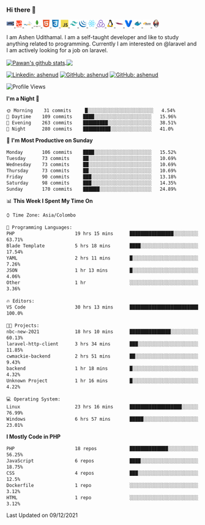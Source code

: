 ### Hi there 👋

<a align="center" href="https://github.com/ashenud"> <img width="20px" src="https://raw.githubusercontent.com/devicons/devicon/master/icons/php/php-original.svg" alt="ashenud: PHP" /> <img width="18px" src="https://raw.githubusercontent.com/devicons/devicon/master/icons/laravel/laravel-plain-wordmark.svg" alt="ashenud: Laravel" /> <img width="20px" src="https://raw.githubusercontent.com/devicons/devicon/master/icons/mysql/mysql-original-wordmark.svg" alt="ashenud: MySQL" /> <img width="20px" src="https://raw.githubusercontent.com/devicons/devicon/master/icons/mongodb/mongodb-original-wordmark.svg" alt="ashenud: mongoDB" />  <img width="20px" src="https://raw.githubusercontent.com/devicons/devicon/master/icons/html5/html5-original.svg" alt="ashenud: HTML5" /> <img width="20px" src="https://raw.githubusercontent.com/devicons/devicon/master/icons/css3/css3-original.svg" alt="ashenud: CSS3" /> <img width="20px" src="https://raw.githubusercontent.com/devicons/devicon/master/icons/javascript/javascript-original.svg" alt="ashenud: Javascript" /> <img width="20px" src="https://raw.githubusercontent.com/devicons/devicon/master/icons/tailwindcss/tailwindcss-plain.svg" alt="ashenud: Tailwindcss" /> <img width="20px" src="https://raw.githubusercontent.com/devicons/devicon/master/icons/jquery/jquery-original.svg" alt="ashenud: Jquery" /> <img width="20px" src="https://raw.githubusercontent.com/devicons/devicon/master/icons/react/react-original.svg" alt="ashenud: React" /> <img width="20px" src="https://raw.githubusercontent.com/devicons/devicon/master/icons/redux/redux-original.svg" alt="ashenud: Redux" /> <img width="20px" src="https://raw.githubusercontent.com/devicons/devicon/master/icons/linux/linux-original.svg" alt="ashenud: Linux" /> <img width="20px" src="https://raw.githubusercontent.com/devicons/devicon/master/icons/apache/apache-original.svg" alt="ashenud: Apache" /> <img width="20px" src="https://raw.githubusercontent.com/devicons/devicon/master/icons/vagrant/vagrant-original.svg" alt="ashenud: Vagrant" /> <img width="20px" src="https://raw.githubusercontent.com/devicons/devicon/master/icons/docker/docker-original.svg" alt="ashenud: Docker" /> <img width="20px" src="https://raw.githubusercontent.com/devicons/devicon/master/icons/amazonwebservices/amazonwebservices-original-wordmark.svg" alt="ashenud: AWS" /> <img width="20px" src="https://raw.githubusercontent.com/devicons/devicon/master/icons/jenkins/jenkins-original.svg" alt="ashenud: Jenkins" /> </a>

I am Ashen Udithamal. I am a self-taught developer and like to study anything related to programming. Currently I am interested on @laravel and I am actively looking for a job on laravel.

<a href="https://github.com/ashenud">
    <img height="150px" align="center" src="https://github-readme-stats.vercel.app/api?username=ashenud&show_icons=true&theme=nord&line_height=27" alt="Pawan's github stats"/>
</a>
<a href="https://github.com/ashenud">
    <img height="150px" align="center" src="https://github-readme-stats.vercel.app/api/top-langs/?username=ashenud&theme=nord&layout=compact&langs_count=6" />
</a>

[![Linkedin: ashenud](https://img.shields.io/badge/-ashenud-blue?style=flat-square&logo=Linkedin&logoColor=white&link=https://www.linkedin.com/in/ashenud/)](https://www.linkedin.com/in/ashenud/)
[![GitHub: ashenud](https://img.shields.io/github/followers/ashenud?label=follow&style=social)](https://github.com/ashenud)
[![GitHub: ashenud](https://img.shields.io/github/stars/ashenud?label=stars&style=social)](https://github.com/ashenud)
<!-- [![website](https://img.shields.io/badge/PortfolioWebsite-ashenud.live-2648ff?style=flat-square&logo=google-chrome)](https://ashenud.live/) -->

<!--START_SECTION:waka-->
![Profile Views](http://img.shields.io/badge/Profile%20Views-85-blue)

**I'm a Night 🦉** 

```text
🌞 Morning    31 commits     █░░░░░░░░░░░░░░░░░░░░░░░░   4.54% 
🌆 Daytime    109 commits    ████░░░░░░░░░░░░░░░░░░░░░   15.96% 
🌃 Evening    263 commits    █████████░░░░░░░░░░░░░░░░   38.51% 
🌙 Night      280 commits    ██████████░░░░░░░░░░░░░░░   41.0%

```
📅 **I'm Most Productive on Sunday** 

```text
Monday       106 commits    ████░░░░░░░░░░░░░░░░░░░░░   15.52% 
Tuesday      73 commits     ██░░░░░░░░░░░░░░░░░░░░░░░   10.69% 
Wednesday    73 commits     ██░░░░░░░░░░░░░░░░░░░░░░░   10.69% 
Thursday     73 commits     ██░░░░░░░░░░░░░░░░░░░░░░░   10.69% 
Friday       90 commits     ███░░░░░░░░░░░░░░░░░░░░░░   13.18% 
Saturday     98 commits     ███░░░░░░░░░░░░░░░░░░░░░░   14.35% 
Sunday       170 commits    ██████░░░░░░░░░░░░░░░░░░░   24.89%

```


📊 **This Week I Spent My Time On** 

```text
⌚︎ Time Zone: Asia/Colombo

💬 Programming Languages: 
PHP                      19 hrs 15 mins      ████████████████░░░░░░░░░   63.71% 
Blade Template           5 hrs 18 mins       ████░░░░░░░░░░░░░░░░░░░░░   17.54% 
YAML                     2 hrs 11 mins       █░░░░░░░░░░░░░░░░░░░░░░░░   7.26% 
JSON                     1 hr 13 mins        █░░░░░░░░░░░░░░░░░░░░░░░░   4.06% 
Other                    1 hr                ░░░░░░░░░░░░░░░░░░░░░░░░░   3.36%

🔥 Editors: 
VS Code                  30 hrs 13 mins      █████████████████████████   100.0%

🐱‍💻 Projects: 
nbc-new-2021             18 hrs 10 mins      ███████████████░░░░░░░░░░   60.13% 
laravel-http-client      3 hrs 34 mins       ███░░░░░░░░░░░░░░░░░░░░░░   11.85% 
cwmackie-backend         2 hrs 51 mins       ██░░░░░░░░░░░░░░░░░░░░░░░   9.43% 
backend                  1 hr 18 mins        █░░░░░░░░░░░░░░░░░░░░░░░░   4.32% 
Unknown Project          1 hr 16 mins        █░░░░░░░░░░░░░░░░░░░░░░░░   4.22%

💻 Operating System: 
Linux                    23 hrs 16 mins      ███████████████████░░░░░░   76.99% 
Windows                  6 hrs 57 mins       █████░░░░░░░░░░░░░░░░░░░░   23.01%

```

**I Mostly Code in PHP** 

```text
PHP                      18 repos            ██████████████░░░░░░░░░░░   56.25% 
JavaScript               6 repos             ████░░░░░░░░░░░░░░░░░░░░░   18.75% 
CSS                      4 repos             ███░░░░░░░░░░░░░░░░░░░░░░   12.5% 
Dockerfile               1 repo              ░░░░░░░░░░░░░░░░░░░░░░░░░   3.12% 
HTML                     1 repo              ░░░░░░░░░░░░░░░░░░░░░░░░░   3.12%

```



 Last Updated on 09/12/2021
<!--END_SECTION:waka-->
